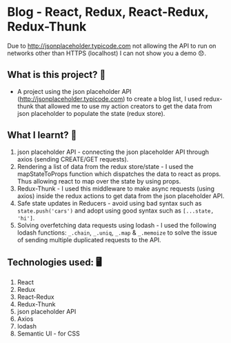 # Blog - React, Redux, React-Redux, Redux-Thunk
Due to http://jsonplaceholder.typicode.com not allowing the API to run on networks other than HTTPS (localhost) I can not show you a demo 😞.

## What is this project? 🤔
* A project using the json placeholder API (http://jsonplaceholder.typicode.com) to create a blog list, I used redux-thunk that allowed me to use my action creators to get the data from json placeholder to populate the state (redux store).

## What I learnt? 🚀
1. json placeholder API - connecting the json placeholder API through axios (sending CREATE/GET requests).
2. Rendering a list of data from the redux store/state - I used the mapStateToProps function which dispatches the data to react as props. Thus allowing react to map over the state by using props.
3. Redux-Thunk - I used this middleware to make async requests (using axios) inside the redux actions to get data from the json placeholder API.
4. Safe state updates in Reducers - avoid using bad syntax such as `state.push('cars')` and adopt using good syntax such as `[...state, 'hi']`.
5. Solving overfetching data requests using lodash - I used the following lodash functions: `_.chain`, `_.uniq`, `_.map` & `_.memoize` to solve the issue of sending multiple duplicated requests to the API.

## Technologies used: 🖥
1. React
2. Redux
3. React-Redux
4. Redux-Thunk
5. json placeholder API
6. Axios
7. lodash
8. Semantic UI - for CSS
